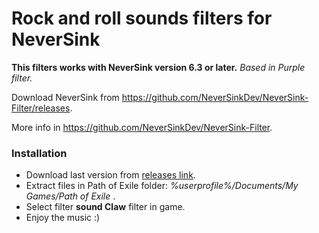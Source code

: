 # Rock and roll sounds filters for NeverSink

**This filters works with NeverSink version 6.3 or later.**
*Based in Purple filter.*

Download NeverSink from https://github.com/NeverSinkDev/NeverSink-Filter/releases. 

More info in https://github.com/NeverSinkDev/NeverSink-Filter.

### Installation

* Download last version from [releases link](https://github.com/capitanclaw/filtro/releases).
* Extract files in Path of Exile folder: *%userprofile%/Documents/My Games/Path of Exile* .
* Select filter **sound Claw** filter in game.
* Enjoy the music :)